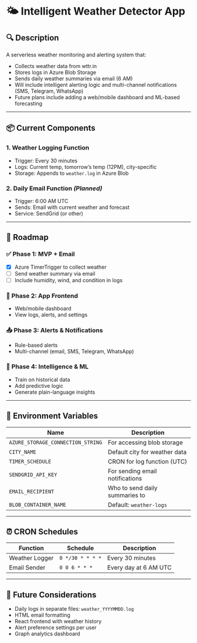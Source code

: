 # 🌤 Intelligent Weather Detector App

## 🔍 Description

A serverless weather monitoring and alerting system that:
- Collects weather data from wttr.in
- Stores logs in Azure Blob Storage
- Sends daily weather summaries via email (6 AM)
- Will include intelligent alerting logic and multi-channel notifications (SMS, Telegram, WhatsApp)
- Future plans include adding a web/mobile dashboard and ML-based forecasting

---

## 📦 Current Components

### 1. **Weather Logging Function**
- Trigger: Every 30 minutes
- Logs: Current temp, tomorrow’s temp (12PM), city-specific
- Storage: Appends to `weather.log` in Azure Blob

### 2. **Daily Email Function** *(Planned)*
- Trigger: 6:00 AM UTC
- Sends: Email with current weather and forecast
- Service: SendGrid (or other)

---

## 🧭 Roadmap

### ✅ Phase 1: MVP + Email
- [x] Azure TimerTrigger to collect weather
- [ ] Send weather summary via email
- [ ] Include humidity, wind, and condition in logs

### 📲 Phase 2: App Frontend
- Web/mobile dashboard
- View logs, alerts, and settings

### 📤 Phase 3: Alerts & Notifications
- Rule-based alerts
- Multi-channel (email, SMS, Telegram, WhatsApp)

### 🧠 Phase 4: Intelligence & ML
- Train on historical data
- Add predictive logic
- Generate plain-language insights

---

## 🔧 Environment Variables

| Name                         | Description                          |
|------------------------------|--------------------------------------|
| `AZURE_STORAGE_CONNECTION_STRING` | For accessing blob storage         |
| `CITY_NAME`                  | Default city for weather data       |
| `TIMER_SCHEDULE`             | CRON for log function (UTC)         |
| `SENDGRID_API_KEY`           | For sending email notifications     |
| `EMAIL_RECIPIENT`            | Who to send daily summaries to      |
| `BLOB_CONTAINER_NAME`        | Default: `weather-logs`             |

---

## ⏰ CRON Schedules

| Function        | Schedule           | Description             |
|-----------------|--------------------|-------------------------|
| Weather Logger  | `0 */30 * * * *`   | Every 30 minutes        |
| Email Sender    | `0 0 6 * * *`      | Every day at 6 AM UTC   |

---

## 🔮 Future Considerations

- Daily logs in separate files: `weather_YYYYMMDD.log`
- HTML email formatting
- React frontend with weather history
- Alert preference settings per user
- Graph analytics dashboard
